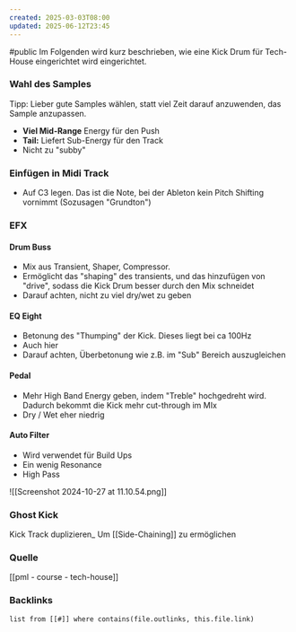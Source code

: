 ```yaml
---
created: 2025-03-03T08:00
updated: 2025-06-12T23:45
---
```

#public
Im Folgenden wird kurz beschrieben, wie eine Kick Drum für Tech-House eingerichtet wird eingerichtet.



### Wahl des Samples
Tipp: Lieber gute Samples wählen, statt viel Zeit darauf anzuwenden, das Sample anzupassen.
- **Viel Mid-Range** Energy für den Push
- **Tail:** Liefert Sub-Energy für den Track
- Nicht zu "subby"

### Einfügen in Midi Track
- Auf C3 legen. Das ist die Note, bei der Ableton kein Pitch Shifting vornimmt (Sozusagen "Grundton")

### EFX 
#### Drum Buss
- Mix aus Transient, Shaper, Compressor.
- Ermöglicht das "shaping" des transients, und das hinzufügen von "drive", sodass die Kick Drum besser durch den Mix schneidet
- Darauf achten, nicht zu viel dry/wet zu geben

#### EQ Eight
- Betonung des "Thumping" der Kick. Dieses liegt bei ca 100Hz
- Auch hier
- Darauf achten, Überbetonung wie z.B. im "Sub" Bereich auszugleichen 

#### Pedal
- Mehr High Band Energy geben, indem "Treble" hochgedreht wird. Dadurch bekommt die Kick mehr cut-through im MIx
- Dry / Wet eher niedrig

#### Auto Filter
- Wird verwendet für Build Ups
- Ein wenig Resonance
- High Pass

![[Screenshot 2024-10-27 at 11.10.54.png]]
### Ghost Kick
Kick Track duplizieren_ Um [[Side-Chaining]] zu ermöglichen



### Quelle
[[pml - course - tech-house]]


### Backlinks
```dataview 
list from [[#]] where contains(file.outlinks, this.file.link)
```

